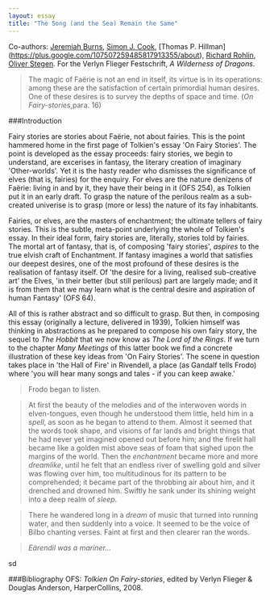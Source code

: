 ```yaml
---
layout: essay
title: "The Song (and the Sea) Remain the Same"
---
```

Co-authors: [Jeremiah Burns](https://plus.google.com/+JeremiahBurns/about), [Simon J. Cook](https://plus.google.com/+simoncook/about), [Thomas P. Hillman] (https://plus.google.com/107507259485817913355/about), [Richard Rohlin](https://plus.google.com/+RichardRohlin/about), [Oliver Stegen](https://plus.google.com/+OliverStegen/about). For the Verlyn Flieger Festschrift, *A Wilderness of Dragons*.


>The magic of Faërie is not an end in itself, its virtue is in its operations: among these are the satisfaction of certain primordial human desires. One of these desires is to survey the depths of space and time. (*On Fairy-stories*,para. 16)

###Introduction

Fairy stories are stories about Faërie, not about fairies. This is the point hammered home in the first page of Tolkien's essay 'On Fairy Stories'. The point is developed as the essay proceeds: fairy stories, we begin to understand, are excerises in fantasy, the literary creation of  imaginary 'Other-worlds'. Yet it is the hasty reader who dismisses the significance of elves (that is, fairies) for the enquiry. For elves are the nature denizens of Faërie: living in and by it, they have their being in it (OFS 254), as Tolkien put it in an early draft. To grasp the nature of the perilous realm as a sub-created univerise is to grasp (more or less) the nature of its fay inhabitants.

Fairies, or elves, are the masters of enchantment; the ultimate tellers of fairy stories. This is the subtle, meta-point underlying the whole of Tolkien's essay. In their ideal form, fairy stories are, literally, stories told by fairies. The mortal art of fantasy, that is, of composing 'fairy stories', *aspires* to the true elvish craft of Enchantment. If fantasy imagines a world that satisfies our deepest desires, one of the most profound of these desires is the realisation of fantasy itself. Of 'the desire for a living, realised sub-creative art' the Elves, 'in their better (but still perilous) part are largely made; and it is from them that we may learn what is the central desire and aspiration of human Fantasy' (OFS 64).

All of this is rather abstract and so difficult to grasp. But then, in composing this essay (originally a lecture, delivered in 1939), Tolkien himself was thinking in abstractions as he prepared to compose his own fairy story, the sequel to *The Hobbit* that we now know as *The Lord of the Rings*. If we turn to the chapter *Many Meetings* of this latter book we find a concrete illustration of these key ideas from 'On Fairy Stories'. The scene in question takes place in 'the Hall of Fire' in Rivendell, a place (as Gandalf tells Frodo) where 'you will hear many songs and tales - if you can keep awake.'

>Frodo began to listen.  

>At first the beauty of the melodies and of the interwoven words in elven-tongues, even though he understood them little, held him in a *spell*, as soon as he began to attend to them. Almost it seemed that the words took shape, and visions of far lands and bright things that he had never yet imagined opened out before him; and the firelit hall became like a golden mist above seas of foam that sighed upon the margins of the world. Then the *enchantment* became more and more *dreamlike*, until he felt that an endless river of swelling gold and silver was flowing over him, too multitudinous for its pattern to be comprehended; it became part of the throbbing air about him, and it drenched and drowned him. Swiftly he sank under its shining weight into a deep realm of *sleep*. 

>There he wandered long in a *dream* of music that turned into running water, and then suddenly into a voice. It seemed to be the voice of Bilbo chanting verses. Faint at first and then clearer ran the words.  

>*Eärendil was a mariner...*   

sd









###Bibliography
OFS: *Tolkien On Fairy-stories*, edited by Verlyn Flieger & Douglas Anderson, HarperCollins, 2008.

